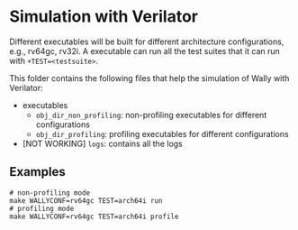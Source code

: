 # Simulation with Verilator

Different executables will be built for different architecture configurations, e.g., rv64gc, rv32i. A executable can run all the test suites that it can run with `+TEST=<testsuite>`.

This folder contains the following files that help the simulation of Wally with Verilator:

- executables
    - `obj_dir_non_profiling`: non-profiling executables for different configurations
    - `obj_dir_profiling`: profiling executables for different configurations
- [NOT WORKING] `logs`: contains all the logs

## Examples

```shell
# non-profiling mode
make WALLYCONF=rv64gc TEST=arch64i run
# profiling mode
make WALLYCONF=rv64gc TEST=arch64i profile
```